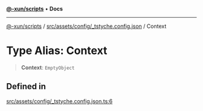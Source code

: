 [**@-xun/scripts**](../../../../../README.md) • **Docs**

***

[@-xun/scripts](../../../../../README.md) / [src/assets/config/\_tstyche.config.json](../README.md) / Context

# Type Alias: Context

> **Context**: `EmptyObject`

## Defined in

[src/assets/config/\_tstyche.config.json.ts:6](https://github.com/Xunnamius/xscripts/blob/d89809b1811fb99fb24fbfe0c6960a0e087bcc27/src/assets/config/_tstyche.config.json.ts#L6)
